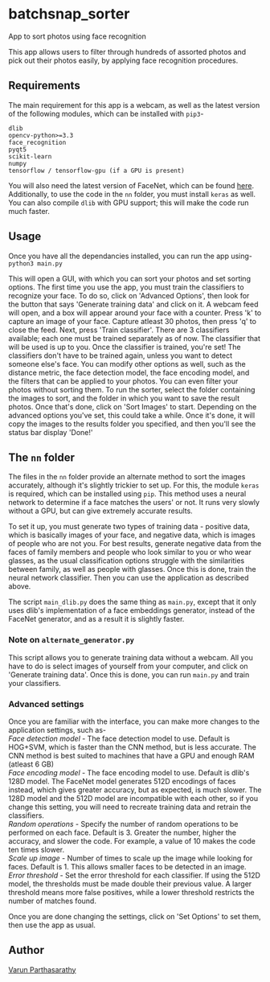 # batchsnap_sorter
App to sort photos using face recognition

This app allows users to filter through hundreds of assorted photos and pick out their photos easily, by applying face recognition procedures.

## Requirements
The main requirement for this app is a webcam, as well as the latest version of the following modules, which can be installed with `pip3`-
```
dlib
opencv-python>=3.3
face_recognition
pyqt5
scikit-learn
numpy
tensorflow / tensorflow-gpu (if a GPU is present)
```
You will also need the latest version of FaceNet, which can be found [here](https://github.com/davidsandberg/facenet).
Additionally, to use the code in the `nn` folder, you must install `keras` as well. You can also compile `dlib` with GPU support; this
will make the code run much faster.

## Usage
Once you have all the dependancies installed, you can run the app using-
`python3 main.py`

This will open a GUI, with which you can sort your photos and set sorting options. The first time you use the app, you must train the classifiers to recognize your face. To do so, click on 'Advanced Options', then look for the button that says 'Generate training data' and click on it. A webcam feed will open, and a box will appear around your face with a counter. Press 'k' to capture an image of your face. Capture atleast 30 photos, then press 'q' to close the feed. Next, press 'Train classifier'. There are 3 classifiers available; each one must be trained separately as of now. The classifier that will be used is up to you.
Once the classifier is trained, you're set! The classifiers don't have to be trained again, unless you want to detect someone else's face. You can modify other options as well, such as the distance metric, the face detection model, the face encoding model, and the filters that can be applied to your photos. You can even filter your photos without sorting them.
To run the sorter, select the folder containing the images to sort, and the folder in which you want to save the result photos. Once that's done, click on 'Sort Images' to start. Depending on the advanced options you've set, this could take a while. Once it's done, it will copy the images to the results folder you specified, and then you'll see the status bar display 'Done!'

## The `nn` folder
The files in the `nn` folder provide an alternate method to sort the images accurately, although it's slightly trickier to set up. For this, the module `keras` is required, which can be installed using `pip`.
This method uses a neural network to determine if a face matches the users' or not. It runs very slowly without a GPU, but can give extremely accurate results.

To set it up, you must generate two types of training data - positive data, which is basically images of your face, and negative data, which is images of people who are not you. For best results, generate negative data from the faces of family members and people who look similar to you or who wear glasses, as the usual classification options struggle with the similarities between family, as well as people with glasses. Once this is done, train the neural network classifier. Then you can use the application as described above. 

The script `main_dlib.py` does the same thing as `main.py`, except that it only uses dlib's implementation of a face embeddings generator, instead of the FaceNet generator, and as a result it is slightly faster.

### Note on `alternate_generator.py`
This script allows you to generate training data without a webcam. All you have to do is select images of yourself from your computer, and click on 'Generate training data'. Once this is done, you can run `main.py` and train your classifiers.

### Advanced settings
Once you are familiar with the interface, you can make more changes to the application settings, such as-  
_Face detection model_ - The face detection model to use. Default is HOG+SVM, which is faster than the CNN method, but is less accurate.                          The CNN method is best suited to machines that have a GPU and enough RAM (atleast 6 GB)  
_Face encoding model_  - The face encoding model to use. Default is dlib's 128D model. The FaceNet model generates 512D encodings of 
                         faces instead, which gives greater accuracy, but as expected, is much slower. The 128D model and the 512D model 
                         are incompatible with each other, so if you change this setting, you will need to recreate training data and
                         retrain the classifiers.  
_Random operations_    - Specify the number of random operations to be performed on each face. Default is 3. Greater the number, higher
                         the accuracy, and slower the code. For example, a value of 10 makes the code ten times slower.  
_Scale up image_       - Number of times to scale up the image while looking for faces. Default is 1. This allows smaller faces to be
                         detected in an image.  
_Error threshold_      - Set the error threshold for each classifier. If using the 512D model, the thresholds must be made double their
                         previous value. A larger threshold means more false positives, while a lower threshold restricts the number of
                         matches found.
                         
Once you are done changing the settings, click on 'Set Options' to set them, then use the app as usual.

## Author
[Varun Parthasarathy](https://github.com/Var-ji)
